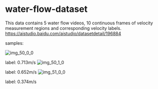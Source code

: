# water-flow-dataset
This data contains 5 water flow videos, 10 continuous frames of velocity measurement regions and corresponding velocity labels.
https://aistudio.baidu.com/aistudio/datasetdetail/196884

samples:

![img_50_0_0](https://user-images.githubusercontent.com/54161139/223627885-3e81c88b-14e2-4777-ae7b-be2cad63159b.jpg)

label: 0.713m/s
![img_50_1_0](https://user-images.githubusercontent.com/54161139/223628877-32b63ebd-2a5f-4352-b10e-43b9f2310b99.jpg)

label: 0.652m/s
![img_51_0_0](https://user-images.githubusercontent.com/54161139/223628277-96b0046c-b4a3-487a-bc20-44693fa6fe94.jpg)

label: 0.374m/s

